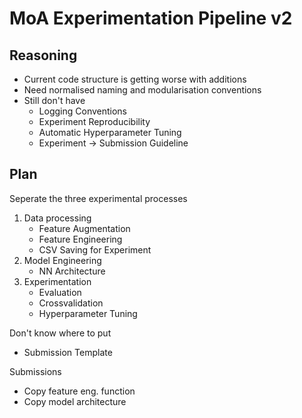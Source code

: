 # MoA Experimentation Pipeline v2
## Reasoning
- Current code structure is getting worse with additions
- Need normalised naming and modularisation conventions
- Still don't have
    - Logging Conventions
    - Experiment Reproducibility
    - Automatic Hyperparameter Tuning
    - Experiment -> Submission Guideline

## Plan
Seperate the three experimental processes
1. Data processing
    - Feature Augmentation
    - Feature Engineering
    - CSV Saving for Experiment
2. Model Engineering
    - NN Architecture
4. Experimentation
    - Evaluation
    - Crossvalidation
    - Hyperparameter Tuning
    
Don't know where to put
- Submission Template

Submissions
- Copy feature eng. function
- Copy model architecture
